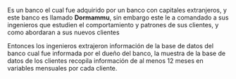 Es un banco el cual fue adquirido por un banco con capitales extranjeros, y este banco es llamado **Dormammu**, sin embargo este le a comandado a sus ingenieros que estudien el comportamiento y patrones de sus clientes, y como abordaran a sus nuevos clientes

Entonces los ingenieros extrajeron información de la base de datos del banco cual fue informada por el dueño del banco, la muestra de la base de datos de los clientes recopila información de al menos 12 meses en variables mensuales por cada cliente.


